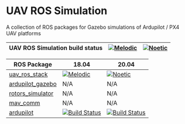 # UAV ROS Simulation
A collection of ROS packages for Gazebo simulations of Ardupilot / PX4 UAV platforms

| UAV ROS Simulation build status | [![Melodic](https://github.com/lmark1/uav_ros_simulation/workflows/Melodic/badge.svg)](https://github.com/lmark1/uav_ros_simulation/actions)  | [![Noetic](https://github.com/lmark1/uav_ros_simulation/workflows/Noetic/badge.svg)](https://github.com/lmark1/uav_ros_simulation/actions) |
|-----------------------|---------------------------------------------------------------------------------------------------------------------------------|--------------------------------------------------------------------------------------------------------------------------------|

| ROS Package                                                                               | 18.04  | 20.04|
|-----------------------|---------------------------------------------------------------------------------------------------------------------------------|--------------------------------------------------------------------------------------------------------------------------------|
| [uav_ros_stack](https://github.com/lmark1/uav_ros_stack) | [![Melodic](https://github.com/lmark1/uav_ros_stack/workflows/Melodic/badge.svg)](https://github.com/lmark1/uav_ros_stack/actions) | [![Noetic](https://github.com/lmark1/uav_ros_stack/workflows/Noetic/badge.svg)](https://github.com/lmark1/uav_ros_stack/actions) |
| [ardupilot_gazebo](https://github.com/larics/ardupilot_gazebo) | N/A | N/A |
| [rotors_simulator](https://github.com/larics/rotors_simulator) | N/A | N/A |
| [mav_comm](https://github.com/larics/mav_comm) | N/A | N/A |
| [ardupilot](https://github.com/larics/ardupilot) | [![Build Status](https://travis-ci.com/ArduPilot/ardupilot.svg?branch=master)](https://travis-ci.com/ArduPilot/ardupilot) | [![Build Status](https://travis-ci.com/ArduPilot/ardupilot.svg?branch=master)](https://travis-ci.com/ArduPilot/ardupilot) |